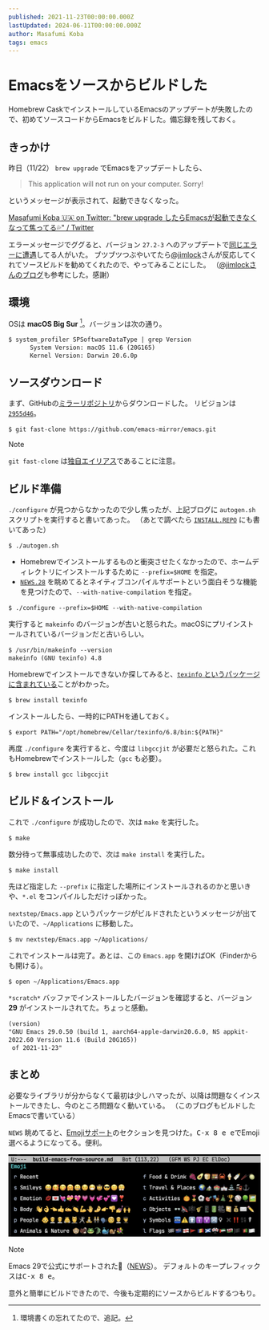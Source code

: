 ```yaml
---
published: 2021-11-23T00:00:00.000Z
lastUpdated: 2024-06-11T00:00:00.000Z
author: Masafumi Koba
tags: emacs
---
```


# Emacsをソースからビルドした

Homebrew CaskでインストールしているEmacsのアップデートが失敗したので、初めてソースコードからEmacsをビルドした。備忘録を残しておく。

## きっかけ

昨日（11/22） `brew upgrade` でEmacsをアップデートしたら、

> This application will not run on your computer. Sorry!

というメッセージが表示されて、起動できなくなった。

[Masafumi Koba 🇺🇦 on Twitter: "brew upgrade したらEmacsが起動できなくなって焦ってる💦" / Twitter](https://twitter.com/ybiquitous/status/1462691859482877954)

エラーメッセージでググると、バージョン `27.2-3` へのアップデートで[同じエラーに遭遇](https://github.com/Homebrew/homebrew-cask/pull/114603#issuecomment-974360530)してる人がいた。
ブツブツつぶやいてたら[@jimlock](https://twitter.com/jimlock)さんが反応してくれてソースビルドを勧めてくれたので、やってみることにした。
（[@jimlockさんのブログ](https://jinroq.hatenablog.jp/entry/2021/11/20/101235)も参考にした。感謝）

## 環境

OSは **macOS Big Sur** [^1]。バージョンは次の通り。

```console
$ system_profiler SPSoftwareDataType | grep Version
      System Version: macOS 11.6 (20G165)
      Kernel Version: Darwin 20.6.0p
```

## ソースダウンロード

まず、GitHubの[ミラーリポジトリ](https://github.com/emacs-mirror/emacs)からダウンロードした。
リビジョンは [`2955d46`](https://github.com/emacs-mirror/emacs/tree/2955d46c00430b38310d0fae968adea91e2bbc3d)。

```console
$ git fast-clone https://github.com/emacs-mirror/emacs.git
```

> [!NOTE]
> `git fast-clone` は[独自エイリアス](./git-partial-clone.md)であることに注意。

## ビルド準備

`./configure` が見つからなかったので少し焦ったが、上記ブログに `autogen.sh` スクリプトを実行すると書いてあった。
（あとで調べたら [`INSTALL.REPO`](https://github.com/emacs-mirror/emacs/blob/2955d46c00430b38310d0fae968adea91e2bbc3d/INSTALL.REPO) にも書いてあった）

```console
$ ./autogen.sh
```

- Homebrewでインストールするものと衝突させたくなかったので、ホームディレクトリにインストールするために `--prefix=$HOME` を指定。
- [`NEWS.28`](https://github.com/emacs-mirror/emacs/blob/2955d46c00430b38310d0fae968adea91e2bbc3d/etc/NEWS.28) を眺めてるとネイティブコンパイルサポートという面白そうな機能を見つけたので、`--with-native-compilation` を指定。

```console
$ ./configure --prefix=$HOME --with-native-compilation
```

実行すると `makeinfo` のバージョンが古いと怒られた。macOSにプリインストールされているバージョンだと古いらしい。

```console
$ /usr/bin/makeinfo --version
makeinfo (GNU texinfo) 4.8
```

Homebrewでインストールできないか探してみると、[`texinfo` というパッケージに含まれている](https://stackoverflow.com/a/44382617)ことがわかった。

```console
$ brew install texinfo
```

インストールしたら、一時的にPATHを通しておく。

```console
$ export PATH="/opt/homebrew/Cellar/texinfo/6.8/bin:${PATH}"
```

再度 `./configure` を実行すると、今度は `libgccjit` が必要だと怒られた。これもHomebrewでインストールした（`gcc` も必要）。

```console
$ brew install gcc libgccjit
```

## ビルド＆インストール

これで `./configure` が成功したので、次は `make` を実行した。

```console
$ make
```

数分待って無事成功したので、次は `make install` を実行した。

```console
$ make install
```

先ほど指定した `--prefix` に指定した場所にインストールされるのかと思いきや、`*.el` をコンパイルしただけっぽかった。

`nextstep/Emacs.app` というパッケージがビルドされたというメッセージが出ていたので、`~/Applications` に移動した。

```console
$ mv nextstep/Emacs.app ~/Applications/
```

これでインストールは完了。あとは、この `Emacs.app` を開けばOK（Finderからも開ける）。

```console
$ open ~/Applications/Emacs.app
```

`*scratch*` バッファでインストールしたバージョンを確認すると、バージョン **29** がインストールされてた。ちょっと感動。

```
(version)
"GNU Emacs 29.0.50 (build 1, aarch64-apple-darwin20.6.0, NS appkit-2022.60 Version 11.6 (Build 20G165))
 of 2021-11-23"
```

## まとめ

必要なライブラリが分からなくて最初は少しハマったが、以降は問題なくインストールできたし、今のところ問題なく動いている。
（このブログもビルドしたEmacsで書いている）

`NEWS` 眺めてると、[Emojiサポート](https://github.com/emacs-mirror/emacs/blob/2955d46c00430b38310d0fae968adea91e2bbc3d/etc/NEWS#L108)のセクションを見つけた。<kbd>C-x 8 e e</kbd>でEmoji選べるようになってる。便利。

![Emoji support on Emacs 29](../../images/emoji-support-on-emacs-29.png)

> [!NOTE]
> Emacs 29で公式にサポートされた🎉（[NEWS](https://github.com/emacs-mirror/emacs/blob/emacs-29.1/etc/NEWS#L884)）。
> デフォルトのキープレフィックスは<kbd>C-x 8 e</kbd>。

意外と簡単にビルドできたので、今後も定期的にソースからビルドするつもり。

[^1]: 環境書くの忘れてたので、追記。
